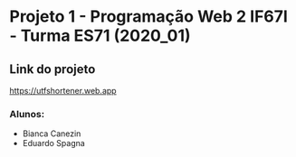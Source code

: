 ﻿# Projeto 1 - Programação Web 2 IF67I - Turma ES71 (2020_01)
 
 ## Link do projeto
 https://utfshortener.web.app
 
 ### Alunos:
 - Bianca Canezin
 - Eduardo Spagna
